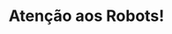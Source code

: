 ---
Numero: 52
title: Atenção aos Robots!
Autor: Jean-Gaston Vandel
Co-autor: 
Ano-de-Publicacao: 1959
Titulo-original: Alerte Aux Robots!
Tradutor: Mário-Henrique Leiria
Co-tradutor: 
Ano-de-edicao: 1952
alias: Jean-Gaston-Vandel
Autor2-alias: 
Tradutor1-alias: Mario-Henrique-Leiria
Tradutor2-alias: 
Titulo-link: 52-Atencao-aos-Robots
Capa: Lima de Freitas
pags: 168
Capa-link: Lima-de-Freitas
---